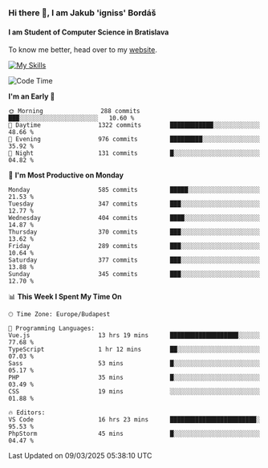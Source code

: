 ### Hi there 👋, I am Jakub 'igniss' Bordáš

#### I am Student of Computer Science in Bratislava
To know me better, head over to my [website](https://bordas.sk).

[![My Skills](https://skillicons.dev/icons?i=js,typescript,html,css,figma,svelte,vue,next,postgresql,nest,express,nodejs)](https://bordas.sk)


<!--START_SECTION:waka-->
![Code Time](http://img.shields.io/badge/Code%20Time-1%2C705%20hrs%2049%20mins-blue)

**I'm an Early 🐤** 

```text
🌞 Morning                288 commits         ███░░░░░░░░░░░░░░░░░░░░░░   10.60 % 
🌆 Daytime                1322 commits        ████████████░░░░░░░░░░░░░   48.66 % 
🌃 Evening                976 commits         █████████░░░░░░░░░░░░░░░░   35.92 % 
🌙 Night                  131 commits         █░░░░░░░░░░░░░░░░░░░░░░░░   04.82 % 
```
📅 **I'm Most Productive on Monday** 

```text
Monday                   585 commits         █████░░░░░░░░░░░░░░░░░░░░   21.53 % 
Tuesday                  347 commits         ███░░░░░░░░░░░░░░░░░░░░░░   12.77 % 
Wednesday                404 commits         ████░░░░░░░░░░░░░░░░░░░░░   14.87 % 
Thursday                 370 commits         ███░░░░░░░░░░░░░░░░░░░░░░   13.62 % 
Friday                   289 commits         ███░░░░░░░░░░░░░░░░░░░░░░   10.64 % 
Saturday                 377 commits         ███░░░░░░░░░░░░░░░░░░░░░░   13.88 % 
Sunday                   345 commits         ███░░░░░░░░░░░░░░░░░░░░░░   12.70 % 
```


📊 **This Week I Spent My Time On** 

```text
🕑︎ Time Zone: Europe/Budapest

💬 Programming Languages: 
Vue.js                   13 hrs 19 mins      ███████████████████░░░░░░   77.68 % 
TypeScript               1 hr 12 mins        ██░░░░░░░░░░░░░░░░░░░░░░░   07.03 % 
Sass                     53 mins             █░░░░░░░░░░░░░░░░░░░░░░░░   05.17 % 
PHP                      35 mins             █░░░░░░░░░░░░░░░░░░░░░░░░   03.49 % 
CSS                      19 mins             ░░░░░░░░░░░░░░░░░░░░░░░░░   01.88 % 

🔥 Editors: 
VS Code                  16 hrs 23 mins      ████████████████████████░   95.53 % 
PhpStorm                 45 mins             █░░░░░░░░░░░░░░░░░░░░░░░░   04.47 % 
```


 Last Updated on 09/03/2025 05:38:10 UTC
<!--END_SECTION:waka-->
